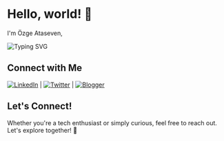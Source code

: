 # Hello, world! 👋

I'm Özge Ataseven, 

<img src="https://readme-typing-svg.demolab.com?font=Noto+Sans&size=17&duration=3000&pause=1000&color=92D38A&width=250&height=30&lines=%F0%9F%91%BD+I+code+anything+I+want." alt="Typing SVG" style="max-width: 100%;">

## Connect with Me

[![LinkedIn](https://img.shields.io/badge/LinkedIn-Profile-blue?style=for-the-badge&logo=linkedin)](https://uk.linkedin.com/in/ozge-ataseven-ozdol) | [![Twitter](https://img.shields.io/badge/Twitter-Profile-blue?style=for-the-badge&logo=twitter)](https://x.com/eucleas) | [![Blogger](https://img.shields.io/badge/Blog-Profile-blue?style=for-the-badge&logo=blogger)](https://eucleas.blogspot.com/)


## Let's Connect!
Whether you're a tech enthusiast or simply curious, feel free to reach out. Let's explore together! 🥳
